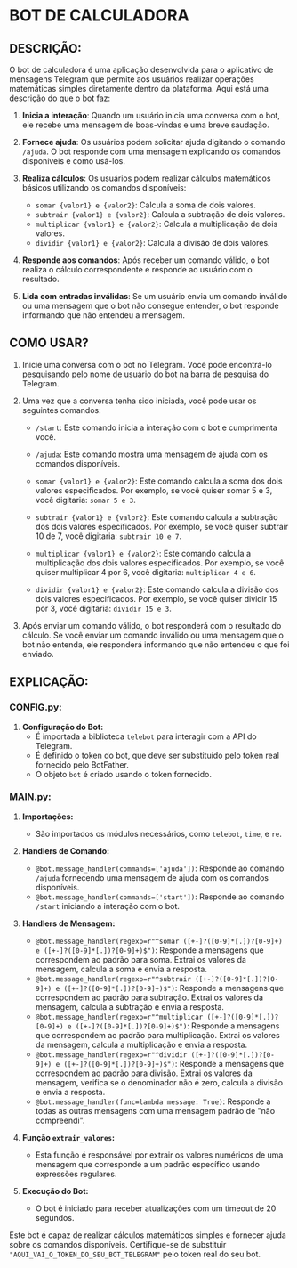 # BOT DE CALCULADORA
## DESCRIÇÃO:
O bot de calculadora é uma aplicação desenvolvida para o aplicativo de mensagens Telegram que permite aos usuários realizar operações matemáticas simples diretamente dentro da plataforma. Aqui está uma descrição do que o bot faz:

1. **Inicia a interação**: Quando um usuário inicia uma conversa com o bot, ele recebe uma mensagem de boas-vindas e uma breve saudação.

2. **Fornece ajuda**: Os usuários podem solicitar ajuda digitando o comando `/ajuda`. O bot responde com uma mensagem explicando os comandos disponíveis e como usá-los.

3. **Realiza cálculos**: Os usuários podem realizar cálculos matemáticos básicos utilizando os comandos disponíveis:
   - `somar {valor1} e {valor2}`: Calcula a soma de dois valores.
   - `subtrair {valor1} e {valor2}`: Calcula a subtração de dois valores.
   - `multiplicar {valor1} e {valor2}`: Calcula a multiplicação de dois valores.
   - `dividir {valor1} e {valor2}`: Calcula a divisão de dois valores.

4. **Responde aos comandos**: Após receber um comando válido, o bot realiza o cálculo correspondente e responde ao usuário com o resultado.

5. **Lida com entradas inválidas**: Se um usuário envia um comando inválido ou uma mensagem que o bot não consegue entender, o bot responde informando que não entendeu a mensagem.

## COMO USAR?
1. Inicie uma conversa com o bot no Telegram. Você pode encontrá-lo pesquisando pelo nome de usuário do bot na barra de pesquisa do Telegram.

2. Uma vez que a conversa tenha sido iniciada, você pode usar os seguintes comandos:

   - `/start`: Este comando inicia a interação com o bot e cumprimenta você.
   
   - `/ajuda`: Este comando mostra uma mensagem de ajuda com os comandos disponíveis.

   - `somar {valor1} e {valor2}`: Este comando calcula a soma dos dois valores especificados. Por exemplo, se você quiser somar 5 e 3, você digitaria: `somar 5 e 3`.

   - `subtrair {valor1} e {valor2}`: Este comando calcula a subtração dos dois valores especificados. Por exemplo, se você quiser subtrair 10 de 7, você digitaria: `subtrair 10 e 7`.

   - `multiplicar {valor1} e {valor2}`: Este comando calcula a multiplicação dos dois valores especificados. Por exemplo, se você quiser multiplicar 4 por 6, você digitaria: `multiplicar 4 e 6`.

   - `dividir {valor1} e {valor2}`: Este comando calcula a divisão dos dois valores especificados. Por exemplo, se você quiser dividir 15 por 3, você digitaria: `dividir 15 e 3`.

3. Após enviar um comando válido, o bot responderá com o resultado do cálculo. Se você enviar um comando inválido ou uma mensagem que o bot não entenda, ele responderá informando que não entendeu o que foi enviado.

## EXPLICAÇÃO:
### **CONFIG.py**:
1. **Configuração do Bot:**
   - É importada a biblioteca `telebot` para interagir com a API do Telegram.
   - É definido o token do bot, que deve ser substituído pelo token real fornecido pelo BotFather.
   - O objeto `bot` é criado usando o token fornecido.

### **MAIN.py**:
1. **Importações:**
   - São importados os módulos necessários, como `telebot`, `time`, e `re`.

2. **Handlers de Comando:**
   - `@bot.message_handler(commands=['ajuda'])`: Responde ao comando `/ajuda` fornecendo uma mensagem de ajuda com os comandos disponíveis.
   - `@bot.message_handler(commands=['start'])`: Responde ao comando `/start` iniciando a interação com o bot.

3. **Handlers de Mensagem:**
   - `@bot.message_handler(regexp=r"^somar ([+-]?([0-9]*[.])?[0-9]+) e ([+-]?([0-9]*[.])?[0-9]+)$")`: Responde a mensagens que correspondem ao padrão para soma. Extrai os valores da mensagem, calcula a soma e envia a resposta.
   - `@bot.message_handler(regexp=r"^subtrair ([+-]?([0-9]*[.])?[0-9]+) e ([+-]?([0-9]*[.])?[0-9]+)$")`: Responde a mensagens que correspondem ao padrão para subtração. Extrai os valores da mensagem, calcula a subtração e envia a resposta.
   - `@bot.message_handler(regexp=r"^multiplicar ([+-]?([0-9]*[.])?[0-9]+) e ([+-]?([0-9]*[.])?[0-9]+)$")`: Responde a mensagens que correspondem ao padrão para multiplicação. Extrai os valores da mensagem, calcula a multiplicação e envia a resposta.
   - `@bot.message_handler(regexp=r"^dividir ([+-]?([0-9]*[.])?[0-9]+) e ([+-]?([0-9]*[.])?[0-9]+)$")`: Responde a mensagens que correspondem ao padrão para divisão. Extrai os valores da mensagem, verifica se o denominador não é zero, calcula a divisão e envia a resposta.
   - `@bot.message_handler(func=lambda message: True)`: Responde a todas as outras mensagens com uma mensagem padrão de "não compreendi".

4. **Função `extrair_valores`:**
   - Esta função é responsável por extrair os valores numéricos de uma mensagem que corresponde a um padrão específico usando expressões regulares.

5. **Execução do Bot:**
   - O bot é iniciado para receber atualizações com um timeout de 20 segundos.

Este bot é capaz de realizar cálculos matemáticos simples e fornecer ajuda sobre os comandos disponíveis. Certifique-se de substituir `"AQUI_VAI_O_TOKEN_DO_SEU_BOT_TELEGRAM"` pelo token real do seu bot.

